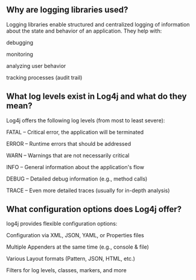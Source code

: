 ## Why are logging libraries used?
Logging libraries enable structured and centralized logging of information about the state and behavior of an application. They help with:

debugging

monitoring

analyzing user behavior

tracking processes (audit trail)



## What log levels exist in Log4j and what do they mean?
Log4j offers the following log levels (from most to least severe):

FATAL – Critical error, the application will be terminated

ERROR – Runtime errors that should be addressed

WARN – Warnings that are not necessarily critical

INFO – General information about the application's flow

DEBUG – Detailed debug information (e.g., method calls)

TRACE – Even more detailed traces (usually for in-depth analysis)

## What configuration options does Log4j offer?

log4j provides flexible configuration options:

Configuration via XML, JSON, YAML, or Properties files

Multiple Appenders at the same time (e.g., console & file)

Various Layout formats (Pattern, JSON, HTML, etc.)

Filters for log levels, classes, markers, and more



